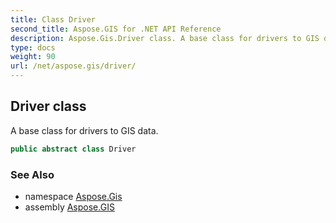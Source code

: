 ```yaml
---
title: Class Driver
second_title: Aspose.GIS for .NET API Reference
description: Aspose.Gis.Driver class. A base class for drivers to GIS data
type: docs
weight: 90
url: /net/aspose.gis/driver/
---
```

## Driver class

A base class for drivers to GIS data.

```csharp
public abstract class Driver
```

### See Also

* namespace [Aspose.Gis](../../aspose.gis/)
* assembly [Aspose.GIS](../../)


